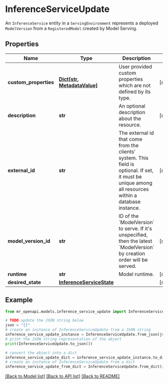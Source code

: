 # InferenceServiceUpdate

An `InferenceService` entity in a `ServingEnvironment` represents a deployed `ModelVersion` from a `RegisteredModel` created by Model Serving.

## Properties

Name | Type | Description | Notes
------------ | ------------- | ------------- | -------------
**custom_properties** | [**Dict[str, MetadataValue]**](MetadataValue.md) | User provided custom properties which are not defined by its type. | [optional] 
**description** | **str** | An optional description about the resource. | [optional] 
**external_id** | **str** | The external id that come from the clients’ system. This field is optional. If set, it must be unique among all resources within a database instance. | [optional] 
**model_version_id** | **str** | ID of the &#x60;ModelVersion&#x60; to serve. If it&#39;s unspecified, then the latest &#x60;ModelVersion&#x60; by creation order will be served. | [optional] 
**runtime** | **str** | Model runtime. | [optional] 
**desired_state** | [**InferenceServiceState**](InferenceServiceState.md) |  | [optional] 

## Example

```python
from mr_openapi.models.inference_service_update import InferenceServiceUpdate

# TODO update the JSON string below
json = "{}"
# create an instance of InferenceServiceUpdate from a JSON string
inference_service_update_instance = InferenceServiceUpdate.from_json(json)
# print the JSON string representation of the object
print(InferenceServiceUpdate.to_json())

# convert the object into a dict
inference_service_update_dict = inference_service_update_instance.to_dict()
# create an instance of InferenceServiceUpdate from a dict
inference_service_update_from_dict = InferenceServiceUpdate.from_dict(inference_service_update_dict)
```
[[Back to Model list]](../README.md#documentation-for-models) [[Back to API list]](../README.md#documentation-for-api-endpoints) [[Back to README]](../README.md)


